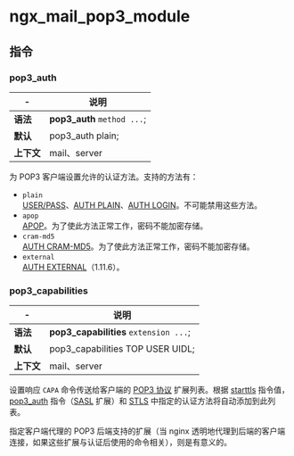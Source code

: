 # ngx_mail_pop3_module

## 指令

### pop3\_auth

|-|说明|
| ---| ----------------------|
|**语法**|**pop3_auth** `method ...`​;|
|**默认**|pop3\_auth plain;|
|**上下文**|mail、server|

为 POP3 客户端设置允许的认证方法。支持的方法有：

* ​`plain`​  
  [USER/PASS](https://tools.ietf.org/html/rfc1939)、[AUTH PLAIN](https://tools.ietf.org/html/rfc4616)、[AUTH LOGIN](https://tools.ietf.org/html/draft-murchison-sasl-login-00)。不可能禁用这些方法。
* ​`apop`​  
  [APOP](https://tools.ietf.org/html/rfc1939)。为了使此方法正常工作，密码不能加密存储。
* ​`cram-md5`​  
  [AUTH CRAM-MD5](https://tools.ietf.org/html/rfc2195)。为了使此方法正常工作，密码不能加密存储。
* ​`external`​  
  [AUTH EXTERNAL](https://tools.ietf.org/html/rfc4422)（1.11.6）。

### pop3\_capabilities

|-|说明|
| ---| --------------------------------------|
|**语法**|**pop3_capabilities** `extension ...`​;|
|**默认**|pop3\_capabilities TOP USER UIDL;|
|**上下文**|mail、server|

设置响应 `CAPA`​ 命令传送给客户端的 [POP3 协议](https://tools.ietf.org/html/rfc2449) 扩展列表。根据 [starttls](https://docshome.gitbook.io/nginx-docs/he-xin-gong-neng/mail/ngx_mail_ssl_module#starttls) 指令值，[pop3_auth](https://docshome.gitbook.io/nginx-docs/he-xin-gong-neng/mail/ngx_mail_pop3_module#pop3_auth) 指令（[SASL](https://tools.ietf.org/html/rfc2449) 扩展）和 [STLS](https://tools.ietf.org/html/rfc2595) 中指定的认证方法将自动添加到此列表。

指定客户端代理的 POP3 后端支持的扩展（当 nginx 透明地代理到后端的客户端连接，如果这些扩展与认证后使用的命令相关），则是有意义的。
